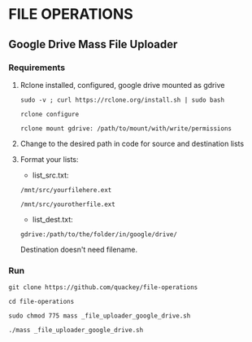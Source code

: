 # FILE OPERATIONS


## Google Drive Mass File Uploader

### Requirements

1. Rclone installed, configured, google drive mounted as gdrive
   
   `sudo -v ; curl https://rclone.org/install.sh | sudo bash`
   
   `rclone configure`
   
   `rclone mount gdrive: /path/to/mount/with/write/permissions`
   
2. Change to the desired path in code for source and destination lists
   
3. Format your lists:
   
   - list_src.txt:
   
   `/mnt/src/yourfilehere.ext`
   
   `/mnt/src/yourotherfile.ext`
   
   + list_dest.txt:
   
   `gdrive:/path/to/the/folder/in/google/drive/`
   
   Destination doesn't need filename.
   
### Run

`git clone https://github.com/quackey/file-operations`

`cd file-operations`

`sudo chmod 775 mass _file_uploader_google_drive.sh`

`./mass _file_uploader_google_drive.sh`
   
